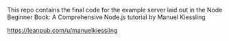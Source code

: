 This repo contains the final code for the example server laid out in the
Node Beginner Book: A Comprehensive Node.js tutorial by Manuel Kiessling

https://leanpub.com/u/manuelkiessling
